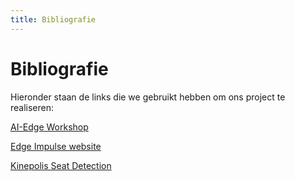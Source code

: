 ```yaml
---
title: Bibliografie
---
```


# Bibliografie

Hieronder staan de links die we gebruikt hebben om ons project te realiseren:

[AI-Edge Workshop](https://ai-edge-workshop.netlify.app/)

[Edge Impulse website](https://www.edgeimpulse.com/)

[Kinepolis Seat Detection](https://www.boydens.be/projects/leisure/kinepolis-in-bruges/)

[]()

[]()

[]()

[]()

[]()

